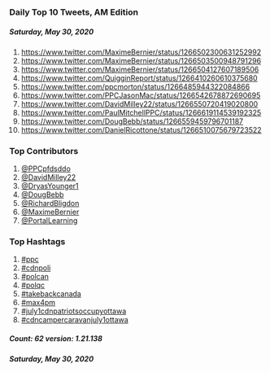 ### Daily Top 10 Tweets, AM Edition
##### Saturday, May 30, 2020
 1) https://www.twitter.com/MaximeBernier/status/1266502300631252992
 2) https://www.twitter.com/MaximeBernier/status/1266503500948791296
 3) https://www.twitter.com/MaximeBernier/status/1266504127607189506
 4) https://www.twitter.com/QuigginReport/status/1266410260610375680
 5) https://www.twitter.com/ppcmorton/status/1266485944322084866
 6) https://www.twitter.com/PPCJasonMac/status/1266542678872690695
 7) https://www.twitter.com/DavidMilley22/status/1266550720419020800
 8) https://www.twitter.com/PaulMitchellPPC/status/1266619114539192325
 9) https://www.twitter.com/DougBebb/status/1266559459796701187
10) https://www.twitter.com/DanielRicottone/status/1266510075679723522

### Top Contributors
  1) [@PPCpfdsddo](https://www.twitter.com/PPCpfdsddo)
  2) [@DavidMilley22](https://www.twitter.com/DavidMilley22)
  3) [@DryasYounger1](https://www.twitter.com/DryasYounger1)
  4) [@DougBebb](https://www.twitter.com/DougBebb)
  5) [@RichardBligdon](https://www.twitter.com/RichardBligdon)
  6) [@MaximeBernier](https://www.twitter.com/MaximeBernier)
  7) [@PortalLearning](https://www.twitter.com/PortalLearning)


### Top Hashtags

  1) [#ppc](https://www.twitter.com/hashtag/ppc)
  2) [#cdnpoli](https://www.twitter.com/hashtag/cdnpoli)
  3) [#polcan](https://www.twitter.com/hashtag/polcan)
  4) [#polqc](https://www.twitter.com/hashtag/polqc)
  5) [#takebackcanada](https://www.twitter.com/hashtag/takebackcanada)
  6) [#max4pm](https://www.twitter.com/hashtag/max4pm)
  7) [#july1cdnpatriotsoccupyottawa](https://www.twitter.com/hashtag/july1cdnpatriotsoccupyottawa)
  8) [#cdncampercaravanjuly1ottawa](https://www.twitter.com/hashtag/cdncampercaravanjuly1ottawa)

##### Count: 62	version: 1.21.138
##### Saturday, May 30, 2020

